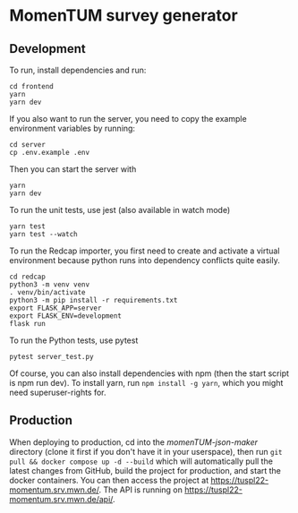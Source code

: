 # MomenTUM survey generator

## Development

To run, install dependencies and run:

```
cd frontend
yarn
yarn dev
```

If you also want to run the server, you need to copy the example environment variables by running:

```
cd server
cp .env.example .env
```

Then you can start the server with

```
yarn
yarn dev
```

To run the unit tests, use jest (also available in watch mode)

```
yarn test
yarn test --watch
```

To run the Redcap importer, you first need to create and activate a virtual environment because python runs into dependency conflicts quite easily.

```
cd redcap
python3 -m venv venv
. venv/bin/activate
python3 -m pip install -r requirements.txt
export FLASK_APP=server
export FLASK_ENV=development
flask run
```

To run the Python tests, use pytest

```
pytest server_test.py
```

Of course, you can also install dependencies with npm (then the start script is npm run dev). To install yarn, run `npm install -g yarn`, which you might need superuser-rights for.

## Production

When deploying to production, cd into the _momenTUM-json-maker_ directory (clone it first if you don't have it in your userspace), then run `git pull && docker compose up -d --build` which will automatically pull the latest changes from GitHub, build the project for production, and start the docker containers. You can then access the project at https://tuspl22-momentum.srv.mwn.de/. The API is running on https://tuspl22-momentum.srv.mwn.de/api/.
